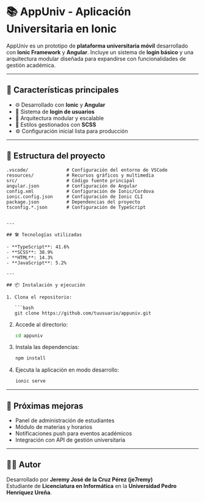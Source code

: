 
# 📚 AppUniv - Aplicación Universitaria en Ionic

AppUniv es un prototipo de **plataforma universitaria móvil** desarrollado con **Ionic Framework** y **Angular**. Incluye un sistema de **login básico** y una arquitectura modular diseñada para expandirse con funcionalidades de gestión académica.

---

## 🚀 Características principales

- 🌐 Desarrollado con **Ionic** y **Angular**
- 🔑 Sistema de **login de usuarios**
- 📂 Arquitectura modular y escalable
- 🎨 Estilos gestionados con **SCSS**
- ⚙️ Configuración inicial lista para producción

---

## 📁 Estructura del proyecto

```plaintext
.vscode/              # Configuración del entorno de VSCode
resources/            # Recursos gráficos y multimedia
src/                  # Código fuente principal
angular.json          # Configuración de Angular
config.xml            # Configuración de Ionic/Cordova
ionic.config.json     # Configuración de Ionic CLI
package.json          # Dependencias del proyecto
tsconfig.*.json       # Configuración de TypeScript


---

## 🛠️ Tecnologías utilizadas

- **TypeScript**: 41.6%
- **SCSS**: 38.9%
- **HTML**: 14.3%
- **JavaScript**: 5.2%

---

## 📦 Instalación y ejecución

1. Clona el repositorio:

   ```bash
   git clone https://github.com/tuusuario/appuniv.git
   ```

2. Accede al directorio:

   ```bash
   cd appuniv
   ```

3. Instala las dependencias:

   ```bash
   npm install
   ```

4. Ejecuta la aplicación en modo desarrollo:

   ```bash
   ionic serve
   ```

---

## 📌 Próximas mejoras

- Panel de administración de estudiantes
- Módulo de materias y horarios
- Notificaciones push para eventos académicos
- Integración con API de gestión universitaria

---

## 👨‍💻 Autor

Desarrollado por **Jeremy José de la Cruz Pérez (je7remy)**  
Estudiante de **Licenciatura en Informática** en la **Universidad Pedro Henríquez Ureña**.
